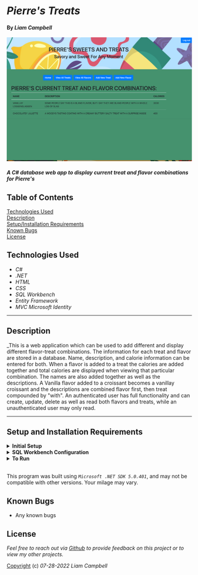 # _Pierre's Treats_

#### By _Liam Campbell_

![Pierre's Treats Demo.](appdemo.png)

#### _A C# database web app to display current treat and flavor combinations for Pierre's_

## Table of Contents

[Technologies Used](#technologies-used)  
[Description](#description)  
[Setup/Installation Requirements](#setup-and-installation-requirements)  
[Known Bugs](#known-bugs)  
[License](#License)

## Technologies Used

* _C#_
* _.NET_
* _HTML_
* _CSS_
* _SQL Workbench_
* _Entity Framework_
* _MVC_
_Microsoft Identity_

---
## Description
_This is a web application which can be used to add different and display different flavor-treat combinations. The information for each treat and flavor are stored in a database. Name, description, and calorie information can be entered for both. When a flavor is added to a treat the calories are added together and total calories are displayed when viewing that particular combination. The names are also added together as well as the descriptions. A Vanilla flavor added to a croissant becomes a vanillay croissant and the descriptions are combined flavor first, then treat compounded by "with". An authenticated user has full functionality and can create, update, delete as well as read both flavors and treats, while an unauthenticated user may only read. 


---
## Setup and Installation Requirements

<details>
<summary><strong>Initial Setup</strong></summary>
<ol>
<li>Copy the git repository url: https://github.com/lcmpbll/PierresTreats
<li>Open a shell program and navigate to your desktop.
<li>Clone the repository for this project using the "git clone" command and including the copied URL.
<li>While still in the shell program, navigate to the root directory of the newly created file named "PierresTreats.Solution".
<li>From the root directory, navigate to the "PierresTreats" directory.
<li>Move onto "SQL Workbench" instructions below to re-create database necessary to run this project.
<br>
</details>

<details>
<summary><strong>SQL Workbench Configuration</strong></summary>
<ol>
<li>Create an appsetting.json file in the "PierresTreats" directory of the project*  
   <pre>PierresTreats.Solution
   └── PierresTreats
    └── appsetting.json</pre>
<li> Insert the following code** : <br>

<pre>{
  "ConnectionStrings": {
    "DefaultConnection": "Server=localhost;Port=3306;database=pierres_treats;uid=root;pwd=[YOUR-PASSWORD-HERE];"
  }
}</pre>
<small>*note: you must include your password in the code block section labeled "YOUR-PASSWORD-HERE".</small>
<small>**note: if you plan to push this cloned project to a public-facing repository, remember to add the appsettings.json file to your .gitignore before doing so.</small>

<li>Once "appsettings.json" file has been created, navigate back to SQL Workbench.


</details>

<details>
<summary><strong>To Run</strong></summary>
Navigate to:  
   <pre>PierresTreats.Solution
   └── <strong>PierresTreats</strong></pre>

Run `$ dotnet restore` in the console.<br>
Run `$ dotnet database update` in the console.<br>
Run `$ dotnet run` in the console
</details>
<br>

This program was built using *`Microsoft .NET SDK 5.0.401`*, and may not be compatible with other versions. Your milage may vary.

## Known Bugs

* Any known bugs

## License

_Feel free to reach out via [Github](github.com.lcmpbll) to provide feedback on this project or to view my other projects._

[Copyright](/LICENSE) (c) _07-28-2022_ _Liam Campbell_

